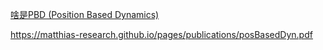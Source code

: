 [啥是PBD (Position Based Dynamics)](https://zhuanlan.zhihu.com/p/81371455)

https://matthias-research.github.io/pages/publications/posBasedDyn.pdf

[]()
